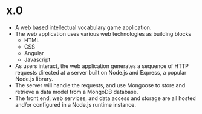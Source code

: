 # x.0
- A web based intellectual vocabulary game application.
- The web application uses various web technologies as building blocks
  - HTML
  - CSS
  - Angular
  - Javascript
- As users interact, the web application generates a sequence of HTTP requests directed at a server built on Node.js and Express, a popular Node.js library.
- The server will handle the requests, and use Mongoose to store and retrieve a data model from a MongoDB database.
- The front end, web services, and data access and storage are all hosted and/or configured in a Node.js runtime instance.
